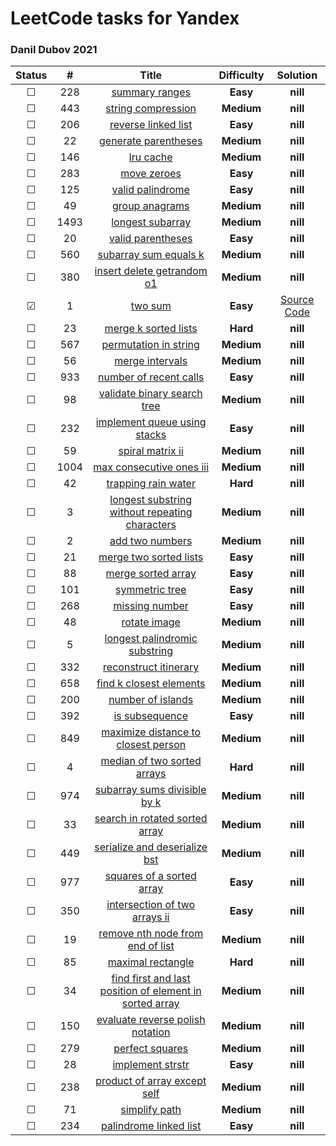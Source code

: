 # LeetCode tasks for Yandex 

### Danil Dubov 2021 

| Status  |  #   |                            Title                             | **Difficulty** |                           Solution                           |
| :-----: | :--: | :----------------------------------------------------------: | :------------: | :----------------------------------------------------------: |
| &#9744; | 228  | [summary ranges](https://leetcode.com/problems/summary-ranges/) |    **Easy**    |                           **nill**                           |
| &#9744; | 443  | [string compression](https://leetcode.com/problems/string-compression/) |   **Medium**   |                           **nill**                           |
| &#9744; | 206  | [reverse linked list](https://leetcode.com/problems/reverse-linked-list/) |    **Easy**    |                           **nill**                           |
| &#9744; |  22  | [generate parentheses](https://leetcode.com/problems/generate-parentheses/) |   **Medium**   |                           **nill**                           |
| &#9744; | 146  |    [lru cache](https://leetcode.com/problems/lru-cache/)     |   **Medium**   |                           **nill**                           |
| &#9744; | 283  |  [move zeroes](https://leetcode.com/problems/move-zeroes/)   |    **Easy**    |                           **nill**                           |
| &#9744; | 125  | [valid palindrome](https://leetcode.com/problems/valid-palindrome/) |    **Easy**    |                           **nill**                           |
| &#9744; |  49  | [group anagrams](https://leetcode.com/problems/group-anagrams/) |   **Medium**   |                           **nill**                           |
| &#9744; | 1493 | [longest subarray](https://leetcode.com/problems/longest-subarray-of-1s-after-deleting-one-element/) |   **Medium**   |                           **nill**                           |
| &#9744; |  20  | [valid parentheses](https://leetcode.com/problems/valid-parentheses/) |    **Easy**    |                           **nill**                           |
| &#9744; | 560  | [subarray sum equals k](https://leetcode.com/problems/subarray-sum-equals-k/) |   **Medium**   |                           **nill**                           |
| &#9744; | 380  | [insert delete getrandom o1](https://leetcode.com/problems/insert-delete-getrandom-o1/) |   **Medium**   |                           **nill**                           |
| &#9745; |  1   |      [two sum](https://leetcode.com/problems/two-sum/)       |    **Easy**    | [Source Code](/LeetCodeTraining/LeetCodeTraining/twoSum.cpp) |
| &#9744; |  23  | [merge k sorted lists](https://leetcode.com/problems/merge-k-sorted-lists/) |    **Hard**    |                           **nill**                           |
| &#9744; | 567  | [permutation in string](https://leetcode.com/problems/permutation-in-string/) |   **Medium**   |                           **nill**                           |
| &#9744; |  56  | [merge intervals](https://leetcode.com/problems/merge-intervals/) |   **Medium**   |                           **nill**                           |
| &#9744; | 933  | [number of recent calls](https://leetcode.com/problems/number-of-recent-calls/) |    **Easy**    |                           **nill**                           |
| &#9744; |  98  | [validate binary search tree](https://leetcode.com/problems/validate-binary-search-tree/) |   **Medium**   |                           **nill**                           |
| &#9744; | 232  | [implement queue using stacks](https://leetcode.com/problems/implement-queue-using-stacks/) |    **Easy**    |                           **nill**                           |
| &#9744; |  59  | [spiral matrix ii](https://leetcode.com/problems/spiral-matrix-ii/) |   **Medium**   |                           **nill**                           |
| &#9744; | 1004 | [max consecutive ones iii](https://leetcode.com/problems/max-consecutive-ones-iii/) |   **Medium**   |                           **nill**                           |
| &#9744; |  42  | [trapping rain water](https://leetcode.com/problems/trapping-rain-water/) |    **Hard**    |                           **nill**                           |
| &#9744; |  3   | [longest substring without repeating characters](https://leetcode.com/problems/longest-substring-without-repeating-characters/) |   **Medium**   |                           **nill**                           |
| &#9744; |  2   | [add two numbers](https://leetcode.com/problems/add-two-numbers/) |   **Medium**   |                           **nill**                           |
| &#9744; |  21  | [merge two sorted lists](https://leetcode.com/problems/merge-two-sorted-lists/) |    **Easy**    |                           **nill**                           |
| &#9744; |  88  | [merge sorted array](https://leetcode.com/problems/merge-sorted-array/) |    **Easy**    |                           **nill**                           |
| &#9744; | 101  | [symmetric tree](https://leetcode.com/problems/symmetric-tree/) |    **Easy**    |                           **nill**                           |
| &#9744; | 268  | [missing number](https://leetcode.com/problems/missing-number/) |    **Easy**    |                           **nill**                           |
| &#9744; |  48  | [rotate image](https://leetcode.com/problems/rotate-image/)  |   **Medium**   |                           **nill**                           |
| &#9744; |  5   | [longest palindromic substring](https://leetcode.com/problems/longest-palindromic-substring/) |   **Medium**   |                           **nill**                           |
| &#9744; | 332  | [reconstruct itinerary](https://leetcode.com/problems/reconstruct-itinerary/) |   **Medium**   |                           **nill**                           |
| &#9744; | 658  | [find k closest elements](https://leetcode.com/problems/find-k-closest-elements/) |   **Medium**   |                           **nill**                           |
| &#9744; | 200  | [number of islands](https://leetcode.com/problems/number-of-islands/) |   **Medium**   |                           **nill**                           |
| &#9744; | 392  | [is subsequence](https://leetcode.com/problems/is-subsequence/) |    **Easy**    |                           **nill**                           |
| &#9744; | 849  | [maximize distance to closest person](https://leetcode.com/problems/maximize-distance-to-closest-person/) |   **Medium**   |                           **nill**                           |
| &#9744; |  4   | [median of two sorted arrays](https://leetcode.com/problems/median-of-two-sorted-arrays/) |    **Hard**    |                           **nill**                           |
| &#9744; | 974  | [subarray sums divisible by k](https://leetcode.com/problems/subarray-sums-divisible-by-k/) |   **Medium**   |                           **nill**                           |
| &#9744; |  33  | [search in rotated sorted array](https://leetcode.com/problems/search-in-rotated-sorted-array/) |   **Medium**   |                           **nill**                           |
| &#9744; | 449  | [serialize and deserialize bst](https://leetcode.com/problems/serialize-and-deserialize-bst/) |   **Medium**   |                           **nill**                           |
| &#9744; | 977  | [squares of a sorted array](https://leetcode.com/problems/squares-of-a-sorted-array/) |    **Easy**    |                           **nill**                           |
| &#9744; | 350  | [intersection of two arrays ii](https://leetcode.com/problems/intersection-of-two-arrays-ii/) |    **Easy**    |                           **nill**                           |
| &#9744; |  19  | [remove nth node from end of list](https://leetcode.com/problems/remove-nth-node-from-end-of-list/) |   **Medium**   |                           **nill**                           |
| &#9744; |  85  | [maximal rectangle](https://leetcode.com/problems/maximal-rectangle/) |    **Hard**    |                           **nill**                           |
| &#9744; |  34  | [find first and last position of element in sorted array](https://leetcode.com/problems/find-first-and-last-position-of-element-in-sorted-array/) |   **Medium**   |                           **nill**                           |
| &#9744; | 150  | [evaluate reverse polish notation](https://leetcode.com/problems/evaluate-reverse-polish-notation/) |   **Medium**   |                           **nill**                           |
| &#9744; | 279  | [perfect squares](https://leetcode.com/problems/perfect-squares/) |   **Medium**   |                           **nill**                           |
| &#9744; |  28  | [implement strstr](https://leetcode.com/problems/implement-strstr/) |    **Easy**    |                           **nill**                           |
| &#9744; | 238  | [product of array except self](https://leetcode.com/problems/product-of-array-except-self/) |   **Medium**   |                           **nill**                           |
| &#9744; |  71  | [simplify path](https://leetcode.com/problems/simplify-path/) |   **Medium**   |                           **nill**                           |
| &#9744; | 234  | [palindrome linked list](https://leetcode.com/problems/palindrome-linked-list/) |    **Easy**    |                           **nill**                           |


